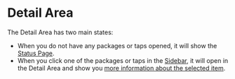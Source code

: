 # Detail Area

The Detail Area has two main states:

- When you do not have any packages or taps opened, it will show the [Status Page](status-page.md).
- When you click one of the packages or taps in the [Sidebar](sidebar.md), it will open in the Detail Area and show you [more information about the selected item](detail-page.md).

